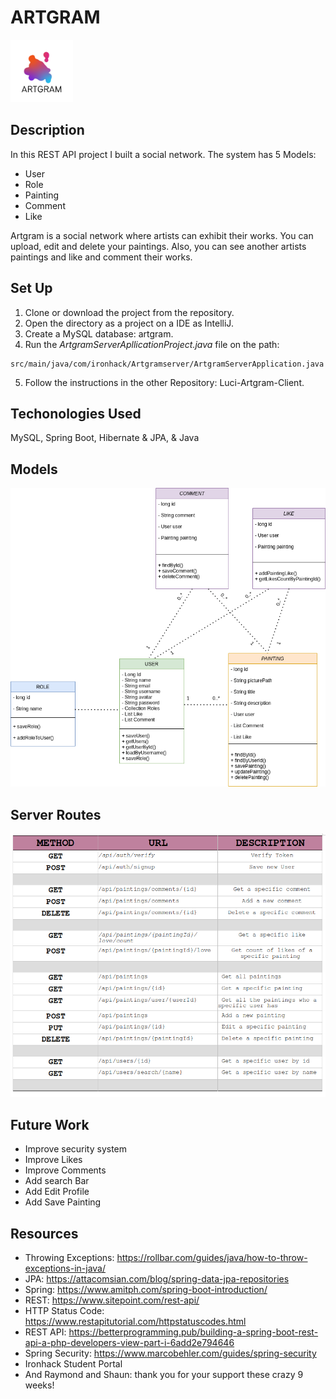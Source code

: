 # ARTGRAM 
<img src="https://github.com/Openbank-Java-Bootcamp/Luci-Artgram-Server/blob/master/ARTGRAM.png" width="100px" align-items="center">

## Description
In this REST API project I built a social network. The system has 5 Models:
- User
- Role
- Painting
- Comment
- Like

Artgram is a social network where artists can exhibit their works.
You can upload, edit and delete your paintings. Also, you can see another artists paintings and like and comment their works.

## Set Up
1. Clone or download the project from the repository.
2. Open the directory as a project on a IDE as IntelliJ.
3. Create a MySQL database: artgram.
4. Run the *ArtgramServerApllicationProject.java* file on the path:

```
src/main/java/com/ironhack/Artgramserver/ArtgramServerApplication.java
```
5. Follow the instructions in the other Repository: Luci-Artgram-Client.

## Techonologies Used
MySQL, Spring Boot, Hibernate & JPA, & Java

## Models

<img src="https://github.com/Openbank-Java-Bootcamp/Luci-Artgram-Server/blob/master/ArtgramDiagram.drawio.png">

## Server Routes
  <img src="https://github.com/Openbank-Java-Bootcamp/Luci-Artgram-Server/blob/master/routes-table.png">

## Future Work
- Improve security system
- Improve Likes
- Improve Comments
- Add search Bar
- Add Edit Profile
- Add Save Painting

## Resources
- Throwing Exceptions: https://rollbar.com/guides/java/how-to-throw-exceptions-in-java/
- JPA: https://attacomsian.com/blog/spring-data-jpa-repositories
- Spring: https://www.amitph.com/spring-boot-introduction/
- REST: https://www.sitepoint.com/rest-api/
- HTTP Status Code: https://www.restapitutorial.com/httpstatuscodes.html
- REST API: https://betterprogramming.pub/building-a-spring-boot-rest-api-a-php-developers-view-part-i-6add2e794646
- Spring Security: https://www.marcobehler.com/guides/spring-security
- Ironhack Student Portal
- And Raymond and Shaun: thank you for your support these crazy 9 weeks!
